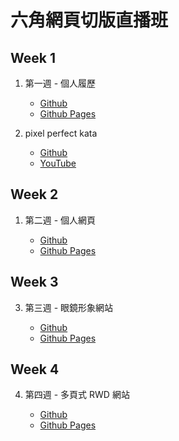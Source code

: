 # 六角網頁切版直播班

## Week 1

1. 第一週 - 個人履歷

   - [Github](https://github.com/0224071/hexschool-web-layout-class/tree/main/app/week1)
   - [Github Pages](https://0224071.github.io/hexschool-web-layout-class/week1/index.html)

2. pixel perfect kata 
   - [Github](https://github.com/0224071/hexschool-web-layout-class/tree/main/app/week1/kata)
   - [YouTube](https://youtu.be/X5Dpsn-O6y4) 

## Week 2

1. 第二週 - 個人網頁

   - [Github](https://github.com/0224071/hexschool-web-layout-class/tree/main/app/week2)
   - [Github Pages](https://0224071.github.io/hexschool-web-layout-class/week2/index.html)

## Week 3

3. 第三週 - 眼鏡形象網站

   - [Github](https://github.com/0224071/hexschool-web-layout-class/tree/main/app/week3)
   - [Github Pages](https://0224071.github.io/hexschool-web-layout-class/week3/index.html)

## Week 4

4. 第四週 - 多頁式 RWD 網站

   - [Github](https://github.com/0224071/hexschool-web-layout-class/tree/main/app/week4)
   - [Github Pages](https://0224071.github.io/hexschool-web-layout-class/week4)